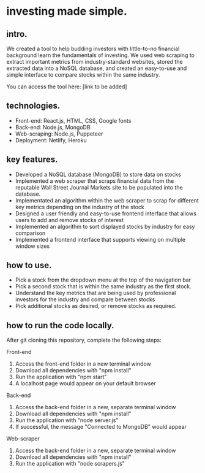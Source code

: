 # investing made simple.

## intro.
We created a tool to help budding investors with little-to-no financial background learn the fundamentals of investing. We used web scraping to extract important metrics from industry-standard websites, stored the extracted data into a NoSQL database, and created an easy-to-use and simple interface to compare stocks within the same industry. 

You can access the tool here: [link to be added] 

## technologies.
- Front-end: React.js, HTML, CSS, Google fonts 
- Back-end: Node.js, MongoDB
- Web-scraping: Node.js, Puppeteer 
- Deployment: Netlify, Heroku 

## key features.
- Developed a NoSQL database (MongoDB) to store data on stocks
- Implemented a web scraper that scraps financial data from the reputable Wall Street Journal Markets site to be populated into the database. 
- Implementated an algorithm within the web scraper to scrap for different key metrics depending on the industry of the stock
- Designed a user friendly and easy-to-use frontend interface that allows users to add and remove stocks of interest 
- Implemented an algorithm to sort displayed stocks by industry for easy comparison 
- Implemented a frontend interface that supports viewing on multiple window sizes

## how to use.
- Pick a stock from the dropdown menu at the top of the navigation bar
- Pick a second stock that is within the same industry as the first stock. 
- Understand the key metrics that are being used by professional investors for the industry and compare between stocks 
- Pick additional stocks as desired, or remove stocks as required. 

## how to run the code locally.

After git cloning this repository, complete the following steps:

Front-end 
1. Access the front-end folder in a new terminal window 
2. Download all dependencies with "npm install"
3. Run the application with "npm start"
4. A localhost page would appear on your default browser

Back-end 
1. Access the back-end folder in a new, separate terminal window 
2. Download all dependencies with "npm install"
3. Run the application with "node server.js"
4. If successful, the message "Connected to MongoDB" would appear

Web-scraper 
1. Access the back-end folder in a new, separate terminal window 
2. Download all dependencies with "npm install"
3. Run the application with "node scrapers.js"






